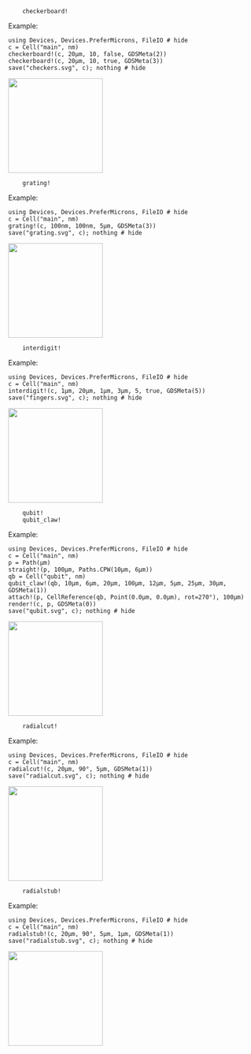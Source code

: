 ```@docs
    checkerboard!
```

Example:
```@example 1
using Devices, Devices.PreferMicrons, FileIO # hide
c = Cell("main", nm)
checkerboard!(c, 20μm, 10, false, GDSMeta(2))
checkerboard!(c, 20μm, 10, true, GDSMeta(3))
save("checkers.svg", c); nothing # hide
```
<img src="../checkers.svg" style="width:2in;"/>

```@docs
    grating!
```

Example:
```@example 2
using Devices, Devices.PreferMicrons, FileIO # hide
c = Cell("main", nm)
grating!(c, 100nm, 100nm, 5μm, GDSMeta(3))
save("grating.svg", c); nothing # hide
```
<img src="../grating.svg" style="width:2in;"/>

```@docs
    interdigit!
```

Example:
```@example 3
using Devices, Devices.PreferMicrons, FileIO # hide
c = Cell("main", nm)
interdigit!(c, 1μm, 20μm, 1μm, 3μm, 5, true, GDSMeta(5))
save("fingers.svg", c); nothing # hide
```
<img src="../fingers.svg" style="width:2in;"/>

```@docs
    qubit!
    qubit_claw!
```

Example:
```@example 4
using Devices, Devices.PreferMicrons, FileIO # hide
c = Cell("main", nm)
p = Path(μm)
straight!(p, 100μm, Paths.CPW(10μm, 6μm))
qb = Cell("qubit", nm)
qubit_claw!(qb, 10μm, 6μm, 20μm, 100μm, 12μm, 5μm, 25μm, 30μm, GDSMeta(1))
attach!(p, CellReference(qb, Point(0.0μm, 0.0μm), rot=270°), 100μm)
render!(c, p, GDSMeta(0))
save("qubit.svg", c); nothing # hide
```
<img src="../qubit.svg" style="width:2in;"/>

```@docs
    radialcut!
```

Example:
```@example 5
using Devices, Devices.PreferMicrons, FileIO # hide
c = Cell("main", nm)
radialcut!(c, 20μm, 90°, 5μm, GDSMeta(1))
save("radialcut.svg", c); nothing # hide
```
<img src="../radialcut.svg" style="width:2in;"/>

```@docs
    radialstub!
```

Example:
```@example 6
using Devices, Devices.PreferMicrons, FileIO # hide
c = Cell("main", nm)
radialstub!(c, 20μm, 90°, 5μm, 1μm, GDSMeta(1))
save("radialstub.svg", c); nothing # hide
```
<img src="../radialstub.svg" style="width:2in;"/>
